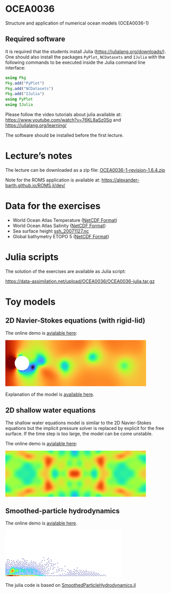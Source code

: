 # OCEA0036
Structure and application of numerical ocean models (OCEA0036-1)


## Required software

It is required that the students install Julia (https://julialang.org/downloads/). One should also install the packages `PyPlot`, `NCDatasets` and `IJulia` with the following commands to be executed inside the Julia command line interface:


```julia
using Pkg
Pkg.add("PyPlot")
Pkg.add("NCDatasets")
Pkg.add("IJulia")
using PyPlot
using IJulia
```

Please follow the video tutorials about julia available at: https://www.youtube.com/watch?v=76KL8aSz0Sg and https://julialang.org/learning/

The software should be installed before the first lecture. 




# Lecture’s notes

The lecture can be downloaded as a zip file: [OCEA0036-1-revision-1.6.4.zip](https://data-assimilation.net/upload/OCEA0036/OCEA0036-1-revision-1.6.4.zip)

Note for the ROMS application is available at:
https://alexander-barth.github.io/ROMS.jl/dev/


# Data for the exercises
* World Ocean Atlas Temperature ([NetCDF Format](http://data-assimilation.net/upload/OCEA0036/t00an1.nc))
* World Ocean Atlas Salinity ([NetCDF Format](http://data-assimilation.net/upload/OCEA0036/s00an1.nc))
* Sea surface height [ssh_20071127.nc](http://data-assimilation.net/upload/OCEA0036/ssh_20071127.nc)
* Global bathymetry ETOPO 5 ([NetCDF Format](http://data-assimilation.net/upload/OCEA0036/etopo5_adjusted.nc))


# Julia scripts

The solution of the exercises are available as Julia script:

https://data-assimilation.net/upload/OCEA0036/OCEA0036-julia.tar.gz


# Toy models

## 2D Navier-Stokes equations (with rigid-lid)


The online demo is [avialable here](https://alexander-barth.github.io/FluidSimDemo-WebAssembly/):

[![image](https://raw.githubusercontent.com/Alexander-Barth/FluidSimDemo-WebAssembly/main/images/test_fluid_sim.png)](https://alexander-barth.github.io/FluidSimDemo-WebAssembly/)

Explanation of the model is [available here](https://github.com/Alexander-Barth/FluidSimDemo.jl).


## 2D shallow water equations

The shallow water equations model is similar to the 2D Navier-Stokes equations but the implicit pressure solver is replaced by explicit for the free surface. If the time step is too large, the model can be come unstable.

The online demo is [avialable here](https://alexander-barth.github.io/FluidSimDemo-WebAssembly/ShallowWater):

[![image](https://raw.githubusercontent.com/Alexander-Barth/FluidSimDemo-WebAssembly/main/images/ShallowWater.png)](https://alexander-barth.github.io/FluidSimDemo-WebAssembly/ShallowWater)


## Smoothed-particle hydrodynamics

The online demo is [avialable here](https://alexander-barth.github.io/FluidSimDemo-WebAssembly/SmoothedParticleHydrodynamics/).

[![image](https://raw.githubusercontent.com/Alexander-Barth/FluidSimDemo-WebAssembly/main/images/SmoothedParticleHydrodynamics.png)](https://alexander-barth.github.io/FluidSimDemo-WebAssembly/SmoothedParticleHydrodynamics/)

The julia code is based on [SmoothedParticleHydrodynamics.jl](https://github.com/Alexander-Barth/SmoothedParticleHydrodynamics.jl)


